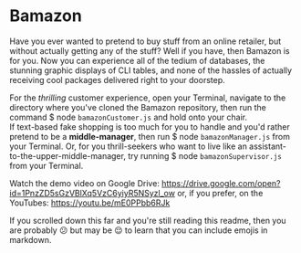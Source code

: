 # Bamazon

Have you ever wanted to pretend to buy stuff from an online retailer, but without actually getting any of the stuff?  Well if you have, then Bamazon is for you.  Now you can experience all of the tedium of databases, the stunning graphic displays of CLI tables, and none of the hassles of actually receiving cool packages delivered right to your doorstep.  

For the *thrilling* customer experience, open your Terminal, navigate to the directory where you've cloned the Bamazon repository, then run the command $ node `bamazonCustomer.js` and hold onto your chair.  
If text-based fake shopping is too much for you to handle and you'd rather pretend to be a **middle-manager**, then run $ node `bamazonManager.js` from your Terminal.
Or, for you thrill-seekers who want to live like an assistant-to-the-upper-middle-manager, try running $ node `bamazonSupervisor.js` from your Terminal.  

Watch the demo video on Google Drive: https://drive.google.com/open?id=1PnzZD5sGzVBlXq5VzC6yiyR5NSyzl_ow or, if you prefer, on the YouTubes:  https://youtu.be/mE0PPbb6RJk


























































































If you scrolled down this far and you're still reading this readme, then you are probably :confused: but may be :relieved: to learn that you can include emojis in markdown.   
